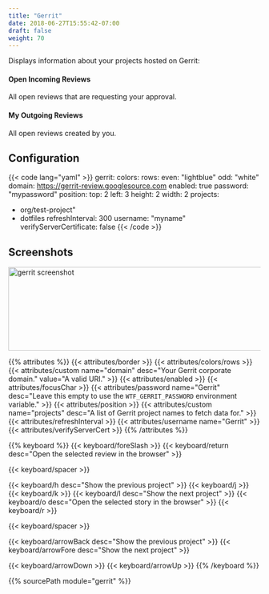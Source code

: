 ```yaml
---
title: "Gerrit"
date: 2018-06-27T15:55:42-07:00
draft: false
weight: 70
---
```


Displays information about your projects hosted on Gerrit:

#### Open Incoming Reviews

All open reviews that are requesting your approval.

#### My Outgoing Reviews

All open reviews created by you.

## Configuration

{{< code lang="yaml" >}}
gerrit:
  colors:
    rows:
      even: "lightblue"
      odd: "white"
  domain: https://gerrit-review.googlesource.com
  enabled: true
  password: "mypassword"
  position:
    top: 2
    left: 3
    height: 2
    width: 2
  projects:
  - org/test-project"
  - dotfiles
  refreshInterval: 300
  username: "myname"
  verifyServerCertificate: false
{{< /code >}}

## Screenshots

<img class="screenshot" src="/imgs/modules/gerrit.png" width="640" height="167" alt="gerrit screenshot" />

{{% attributes %}}
  {{< attributes/border >}}
  {{< attributes/colors/rows >}}
  {{< attributes/custom name="domain" desc="Your Gerrit corporate domain." value="A valid URI." >}}
  {{< attributes/enabled >}}
  {{< attributes/focusChar >}}
  {{< attributes/password name="Gerrit" desc="Leave this empty to use the `WTF_GERRIT_PASSWORD` environment variable." >}}
  {{< attributes/position >}}
  {{< attributes/custom name="projects" desc="A list of Gerrit project names to fetch data for." >}}
  {{< attributes/refreshInterval >}}
  {{< attributes/username name="Gerrit" >}}
  {{< attributes/verifyServerCert >}}
{{% /attributes %}}

{{% keyboard %}}
  {{< keyboard/foreSlash >}}
  {{< keyboard/return desc="Open the selected review in the browser" >}}

  {{< keyboard/spacer >}}

  {{< keyboard/h desc="Show the previous project" >}}
  {{< keyboard/j >}}
  {{< keyboard/k >}}
  {{< keyboard/l desc="Show the next project" >}}
  {{< keyboard/o desc="Open the selected story in the browser" >}}
  {{< keyboard/r >}}

  {{< keyboard/spacer >}}

  {{< keyboard/arrowBack desc="Show the previous project" >}}
  {{< keyboard/arrowFore desc="Show the next project" >}}
  
  {{< keyboard/arrowDown >}}
  {{< keyboard/arrowUp >}}
{{% /keyboard %}}

{{% sourcePath module="gerrit" %}}